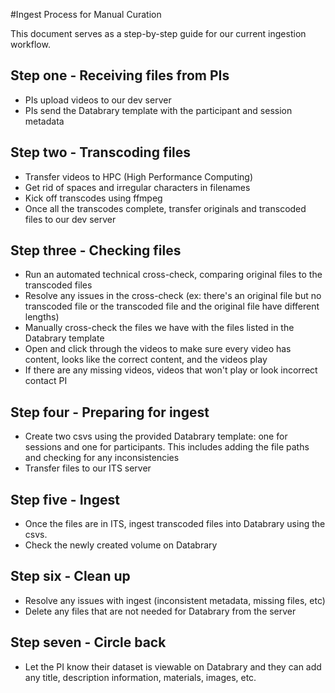 #Ingest Process for Manual Curation

This document serves as a step-by-step guide for our current ingestion workflow.

## Step one - Receiving files from PIs
* PIs upload videos to our dev server
* PIs send the Databrary template with the participant and session metadata

## Step two - Transcoding files
* Transfer videos to HPC (High Performance Computing)
* Get rid of spaces and irregular characters in filenames
* Kick off transcodes using ffmpeg
* Once all the transcodes complete, transfer originals and transcoded files to our dev server

## Step three - Checking files
* Run an automated technical cross-check, comparing original files to the transcoded files
*  Resolve any issues in the cross-check (ex: there's an original file but no transcoded file or the transcoded file and the original file have different lengths)
*  Manually cross-check the files we have with the files listed in the Databrary template 
*  Open and click through the videos to make sure every video has content, looks like the correct content, and the videos play
*  If there are any missing videos, videos that won't play or look incorrect contact PI 

## Step four - Preparing for ingest
* Create two csvs using the provided Databrary template: one for sessions and one for participants. This includes adding the file paths and checking for any inconsistencies
* Transfer files to our ITS server

## Step five - Ingest
* Once the files are in ITS, ingest transcoded files into Databrary using the csvs. 
* Check the newly created volume on Databrary

## Step six - Clean up
* Resolve any issues with ingest (inconsistent metadata, missing files, etc)
* Delete any files that are not needed for Databrary from the server

## Step seven - Circle back
* Let the PI know their dataset is viewable on Databrary and they can add any title, description information, materials, images, etc. 



